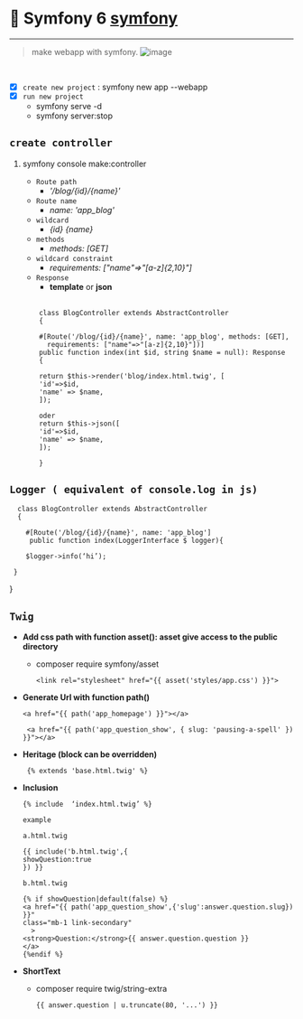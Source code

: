 # 👋 Symfony 6  [symfony](https://symfony.com/ "@embed")
___________________________________________________________
>
>  make webapp with symfony. ![image](https://cdn.path.to/some/image.jpg "This is some image...")

<br>

* [x] `create new project` :  symfony new app --webapp
*  [x] `run new project` 
   - symfony serve -d
   - symfony server:stop
   
   
 ## `create controller` 
  
  1.  symfony console make:controller 
      
      - `Route path`   
         - *'/blog/{id}/{name}'*
      - `Route name`  
           - *name: 'app_blog'*
      - `wildcard`    
          - *{id}  {name}*
      - `methods`
          - *methods: [GET]*
      - `wildcard constraint`  
          - *requirements: ["name"=>"[a-z]{2,10}"]*
      - `Response`  
        - **template** or **json**
      <br>

              class BlogController extends AbstractController
              {
  
              #[Route('/blog/{id}/{name}', name: 'app_blog', methods: [GET],
                requirements: ["name"=>"[a-z]{2,10}"])]
              public function index(int $id, string $name = null): Response
              {
  
              return $this->render('blog/index.html.twig', [
              'id'=>$id,
              'name' => $name,
              ]);
   
              oder
              return $this->json([
              'id'=>$id,
              'name' => $name,
              ]);

              }

## `Logger ( equivalent of console.log in js)`

      class BlogController extends AbstractController
      {

        #[Route('/blog/{id}/{name}', name: 'app_blog']
         public function index(LoggerInterface $ logger){

        $logger->info(‘hi’);

     }
}


## `Twig` 

- **Add css path with function asset(): asset give access to the public directory**
  - composer require symfony/asset
  
        <link rel="stylesheet" href="{{ asset('styles/app.css') }}">
  
- **Generate Url with function path()**
 
      <a href="{{ path('app_homepage') }}"></a>
      
       <a href="{{ path('app_question_show', { slug: 'pausing-a-spell' }) }}"></a>
- **Heritage (block can be overridden)**
        
       {% extends 'base.html.twig' %}
  
- **Inclusion** 

      {% include  ‘index.html.twig’ %}

      example

      a.html.twig

      {{ include('b.html.twig',{
      showQuestion:true
      }) }}
    
      b.html.twig

      {% if showQuestion|default(false) %}
      <a href="{{ path('app_question_show',{'slug':answer.question.slug}) }}"
      class="mb-1 link-secondary"
        >
      <strong>Question:</strong>{{ answer.question.question }}
      </a>
      {%endif %}

- **ShortText**
   - composer require twig/string-extra

         {{ answer.question | u.truncate(80, '...') }}

